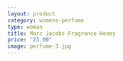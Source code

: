 ```yaml
---
layout: product
category: womens-perfume
type: woman
title: Marc Jacobs Fragrance-Honey
price: "23.00"
image: perfume-3.jpg
---
```

